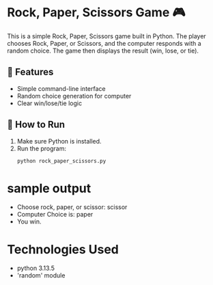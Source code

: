 # Rock, Paper, Scissors Game 🎮

This is a simple Rock, Paper, Scissors game built in Python. The player chooses Rock, Paper, or Scissors, and the computer responds with a random choice. The game then displays the result (win, lose, or tie).

## 📌 Features
- Simple command-line interface
- Random choice generation for computer
- Clear win/lose/tie logic

## 🚀 How to Run
1. Make sure Python is installed.
2. Run the program:
   ```bash
   python rock_paper_scissors.py

# sample output
- Choose rock, paper, or scissor: scissor
- Computer Choice is: paper
- You win.

# Technologies Used
- python 3.13.5
- 'random' module



